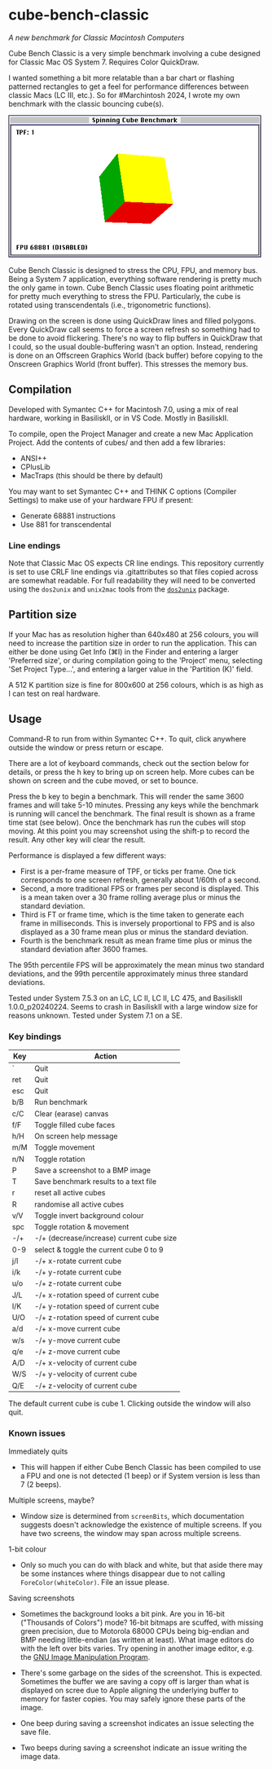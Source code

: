 # cube-bench-classic
*A new benchmark for Classic Macintosh Computers*

Cube Bench Classic is a very simple benchmark involving a cube designed for Classic Mac OS System 7. Requires Color QuickDraw.

I wanted something a bit more relatable than a bar chart or flashing patterned rectangles to get a feel for performance differences between classic Macs (LC III, etc.). So for #Marchintosh 2024, I wrote my own benchmark with the classic bouncing cube(s).

![Screenshot of the benchmark](screenshot.png)

Cube Bench Classic is designed to stress the CPU, FPU, and memory bus. Being a System 7 application, everything software rendering is pretty much the only game in town. Cube Bench Classic uses floating point arithmetic for pretty much everything to stress the FPU. Particularly, the cube is rotated using transcendentals (i.e., trigonometric functions).

Drawing on the screen is done using QuickDraw lines and filled polygons. Every QuickDraw call seems to force a screen refresh so something had to be done to avoid flickering. There's no way to flip buffers in QuickDraw that I could, so the usual double-buffering wasn't an option. Instead, rendering is done on an Offscreen Graphics World (back buffer) before copying to the Onscreen Graphics World (front buffer). This stresses the memory bus.

## Compilation

Developed with Symantec C++ for Macintosh 7.0, using a mix of real hardware, working in BasiliskII, or in VS Code. Mostly in BasiliskII.

To compile, open the Project Manager and create a new Mac Application Project. Add the contents of cubes/ and then add a few libraries:

* ANSI++
* CPlusLib
* MacTraps (this should be there by default)

You may want to set Symantec C++ and THINK C options (Compiler Settings) to make use of your hardware FPU if present:

* Generate 68881 instructions
* Use 881 for transcendental

### Line endings

Note that Classic Mac OS expects CR line endings. This repository currently is set to use CRLF line endings via .gitattributes so that files copied across are somewhat readable. For full readability they will need to be converted using the `dos2unix` and `unix2mac` tools from the [`dos2unix`](https://waterlan.home.xs4all.nl/dos2unix.html) package.

## Partition size

If your Mac has as resolution higher than 640x480 at 256 colours, you will need to increase the partition size in order to run the application. This can either be done using Get Info (⌘I) in the Finder and entering a larger 'Preferred size', or during compilation going to the 'Project' menu, selecting 'Set Project Type...', and entering a larger value in the 'Partition (K)' field.

A 512 K partition size is fine for 800x600 at 256 colours, which is as high as I can test on real hardware.

## Usage

Command-R to run from within Symantec C++. To quit, click anywhere outside the window or press return or escape.

There are a lot of keyboard commands, check out the section below for details, or press the h key to bring up on screen help. More cubes can be shown on screen and the cube moved, or set to bounce.

Press the b key to begin a benchmark. This will render the same 3600 frames and will take 5-10 minutes. Pressing any keys while the benchmark is running will cancel the benchmark. The final result is shown as a frame time stat (see below). Once the benchmark has run the cubes will stop moving. At this point you may screenshot using the shift-p to record the result. Any other key will clear the result.

Performance is displayed a few different ways:
* First is a per-frame measure of TPF, or ticks per frame. One tick corresponds to one screen refresh, generally about 1/60th of a second.
* Second, a more traditional FPS or frames per second is displayed. This is a mean taken over a 30 frame rolling average plus or minus the standard deviation. 
* Third is FT or frame time, which is the time taken to generate each frame in milliseconds. This is inversely proportional to FPS and is also displayed as a 30 frame mean plus or minus the standard deviation.
* Fourth is the benchmark result as mean frame time plus or minus the standard deviation after 3600 frames.

The 95th percentile FPS will be approximately the mean minus two standard deviations, and the 99th percentile approximately minus three standard deviations.

Tested under System 7.5.3 on an LC, LC II, LC II, LC 475, and BasiliskII 1.0.0_p20240224. Seems to crash in BasiliskII with a large window size for reasons unknown. Tested under System 7.1 on a SE.

### Key bindings

| Key | Action                                    |
| --- | ----------------------------------------- |
| `   | Quit                                      |
| ret | Quit                                      |
| esc | Quit                                      |
| b/B | Run benchmark                             |
| c/C | Clear (earase) canvas                     |
| f/F | Toggle filled cube faces                  |
| h/H | On screen help message                    |
| m/M | Toggle movement                           |
| n/N | Toggle rotation                           |
| P   | Save a screenshot to a BMP image          |
| T   | Save benchmark results to a text file     |
| r   | reset all active cubes                    |
| R   | randomise all active cubes                |
| v/V | Toggle invert background colour           |
| spc | Toggle rotation & movement                |
| -/+ | -/+ (decrease/increase) current cube size |
| 0-9 | select & toggle the current cube 0 to 9   |
| j/l | -/+ x-rotate current cube                 |
| i/k | -/+ y-rotate current cube                 |
| u/o | -/+ z-rotate current cube                 |
| J/L | -/+ x-rotation speed of current cube      |
| I/K | -/+ y-rotation speed of current cube      |
| U/O | -/+ z-rotation speed of current cube      |
| a/d | -/+ x-move current cube                   |
| w/s | -/+ y-move current cube                   |
| q/e | -/+ z-move current cube                   |
| A/D | -/+ x-velocity of current cube            |
| W/S | -/+ y-velocity of current cube            |
| Q/E | -/+ z-velocity of current cube            |

The default current cube is cube 1. Clicking outside the window will also quit.

### Known issues

Immediately quits

* This will happen if either Cube Bench Classic has been compiled to use a FPU and one is not detected (1 beep) or if System version is less than 7 (2 beeps).

Multiple screens, maybe?

* Window size is determined from `screenBits`, which documentation suggests doesn't acknowledge the existence of multiple screens. If you have two screens, the window may span across multiple screens.

1-bit colour

* Only so much you can do with black and white, but that aside there may be some instances where things disappear due to not calling `ForeColor(whiteColor)`. File an issue please.

Saving screenshots

* Sometimes the background looks a bit pink. Are you in 16-bit ("Thousands of Colors") mode? 16-bit bitmaps are scuffed, with missing green precision, due to Motorola 68000 CPUs being big-endian and BMP needing little-endian (as written at least). What image editors do with the left over bits varies. Try opening in another image editor, e.g. the [GNU Image Manipulation Program](https://www.gimp.org/).

* There's some garbage on the sides of the screenshot. This is expected. Sometimes the buffer we are saving a copy off is larger than what is displayed on scree due to Apple aligning the underlying buffer to memory for faster copies. You may safely ignore these parts of the image.

* One beep during saving a screenshot indicates an issue selecting the save file.

* Two beeps during saving a screenshot indicate an issue writing the image data.
